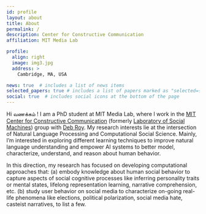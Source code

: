 ```yaml
---
id: profile
layout: about
title: About
permalink: /
description: Center for Constructive Communication
affiliation: MIT Media Lab   

profile:
  align: right
  image: img3.jpg
  address: >
    Cambridge, MA, USA 

news: true  # includes a list of news items
selected_papers: true # includes a list of papers marked as "selected={true}"
social: true  # includes social icons at the bottom of the page
---
```

Hi வணக்கம் ! I am a PhD student at MIT Media Lab, where I work in the <a href="https://www.ccc.mit.edu/" target="_blank">MIT Center for Constructive Communication</a> (formerly <a href="https://socialmachines.org/" target="_blank">Laboratory of Social Machines</a>) group with <a href="https://www.media.mit.edu/people/dkroy/overview/" target="_blank">Deb Roy</a>. My research interests lie at the intersection of Natural Language Processing and Computational Social Science. Mainly, I’m interested in exploring different learning techniques to improve natural language understanding and empower AI systems to better model, characterize, understand, and reason about human behavior.

In this direction, my research has focused on developing computational approaches that: (a) embody knowledge about human social behavior to capture aspects of social cognitive processes like inferring personality traits or mental states, lifelong representation learning, narrative comprehension, etc. (b) study user behavior on social media to characterize on-going real-life phenomena like elections, political polarization, social media hate, casteist narratives, to list a few.
